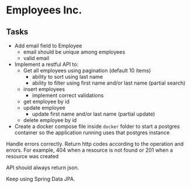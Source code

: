 # Employees Inc.

## Tasks

* Add email field to Employee
  * email should be unique among employees
  * valid email
* Implement a restful API to:
  * Get all employees using pagination (default 10 items)
    * ability to sort using last name
    * ability to filter using first name and/or last name (partial search)
  * insert employees
    * implement correct validations 
  * get employee by id
  * update employee
    * update first name and/or last name (partial update)
  * delete employee by id
* Create a docker compose file inside `docker` folder to start a postgres container
  so the application running uses that postgres instance


Handle errors correctly. Return http codes according to the operation and errors.
For example, 404 when a resource is not found or 201 when a resource was created

API should always return json.

Keep using Spring Data JPA.